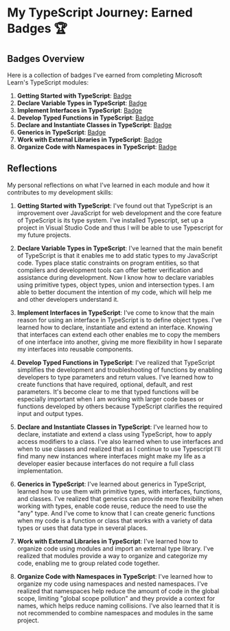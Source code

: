 # My TypeScript Journey: Earned Badges 🏆

## Badges Overview

Here is a collection of badges I've earned from completing Microsoft Learn's TypeScript modules:

1. **Getting Started with TypeScript**: [Badge](https://learn.microsoft.com/api/achievements/share/en-us/liudmilarodzina-7836/3XLWW86H?sharingId=A080F48BFD438C12)
2. **Declare Variable Types in TypeScript**: [Badge](https://learn.microsoft.com/api/achievements/share/en-us/liudmilarodzina-7836/QDAB9A8E?sharingId=A080F48BFD438C12)
3. **Implement Interfaces in TypeScript**: [Badge](https://learn.microsoft.com/api/achievements/share/en-us/liudmilarodzina-7836/AQWMA2P7?sharingId=A080F48BFD438C12)
4. **Develop Typed Functions in TypeScript**: [Badge](https://learn.microsoft.com/api/achievements/share/en-us/liudmilarodzina-7836/9NSNDDHU?sharingId=A080F48BFD438C12)
5. **Declare and Instantiate Classes in TypeScript**: [Badge](https://learn.microsoft.com/api/achievements/share/en-us/liudmilarodzina-7836/FZU4C4WX?sharingId=A080F48BFD438C12)
6. **Generics in TypeScript**: [Badge](https://learn.microsoft.com/api/achievements/share/en-us/liudmilarodzina-7836/3XLK7MSH?sharingId=A080F48BFD438C12)
7. **Work with External Libraries in TypeScript**: [Badge](https://learn.microsoft.com/api/achievements/share/en-us/liudmilarodzina-7836/CWTE75S9?sharingId=A080F48BFD438C12)
8. **Organize Code with Namespaces in TypeScript**: [Badge](https://learn.microsoft.com/api/achievements/share/en-us/liudmilarodzina-7836/24XULNLV?sharingId=A080F48BFD438C12)

## Reflections

My personal reflections on what I've learned in each module and how it contributes to my development skills:

1. **Getting Started with TypeScript**:
   I've found out that TypeScript is an improvement over JavaScript for web development and the core feature of TypeScript is its type system.
   I've installed Typescript, set up a project in Visual Studio Code and thus I will be able to use Typescript for my future projects.

2. **Declare Variable Types in TypeScript**:
   I've learned that the main benefit of TypeScript is that it enables me to add static types to my JavaScript code.
   Types place static constraints on program entities, so that compilers and development tools can offer better verification and assistance during development.
   Now I know how to declare variables using primitive types, object types, union and intersection types.
   I am able to better document the intention of my code, which will help me and other developers understand it.

3. **Implement Interfaces in TypeScript**:
   I've come to know that the main reason for using an interface in TypeScript is to define object types.
   I've learned how to declare, instantiate and extend an interface.
   Knowing that interfaces can extend each other enables me to copy the members of one interface into another, giving me more flexibility in how I separate my interfaces into reusable components.

4. **Develop Typed Functions in TypeScript**:
   I've realized that TypeScript simplifies the development and troubleshooting of functions by enabling developers to type parameters and return values.
   I've learned how to create functions that have required, optional, default, and rest parameters.
   It's become clear to me that typed functions will be especially important when I am working with larger code bases or functions developed by others because TypeScript clarifies the required input and output types.

5. **Declare and Instantiate Classes in TypeScript**:
   I've learned how to declare, instatiate and extend a class using TypeScript, how to apply access modifiers to a class.
   I've also learned when to use interfaces and when to use classes and realized that as I continue to use Typescript
   I'll find many new instances where interfaces might make my life as a developer easier because interfaces do not require a full class implementation.

6. **Generics in TypeScript**:
   I've learned about generics in TypeScript, learned how to use them with primitive types, with interfaces, functions, and classes.
   I've realized that generics can provide more flexibility when working with types, enable code reuse, reduce the need to use the "any" type.
   And I've come to know that I can create generic functions when my code is a function or class that works with a variety of data types or uses that data type in several places.

7. **Work with External Libraries in TypeScript**:
   I've learned how to organize code using modules and import an external type library.
   I've realized that modules provide a way to organize and categorize my code, enabling me to group related code together.

8. **Organize Code with Namespaces in TypeScript**:
   I've learned how to organize my code using namespaces and nested namespaces.
   I've realized that namespaces help reduce the amount of code in the global scope, limiting "global scope pollution" and they provide a context for names, which helps reduce naming collisions.
   I've also learned that it is not recommended to combine namespaces and modules in the same project.
